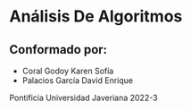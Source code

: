 # Análisis De Algoritmos

## Conformado por: 
- Coral Godoy Karen Sofía
- Palacios García David Enrique

Pontificia Universidad Javeriana
2022-3
